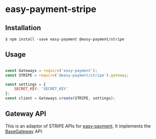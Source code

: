 # easy-payment-stripe

## Installation ##


    $ npm install -save easy-payment @easy-payment/stripe

## Usage

```javascript

const Gateways = require('easy-payment');
const STRIPE = require('@easy-payment/stripe').gateway;

const settings = {
    SECRET_KEY: 'SECRET_KEY'
};
const client = Gateways.create(STRIPE, settings);

```

## Gateway API

This is an adaptor of STRIPE APIs for [easy-payment](https://github.com/InstigateMobile/easy-payment-main).
It implements the [BaseGateway](https://github.com/InstigateMobile/easy-payment-base) API.
